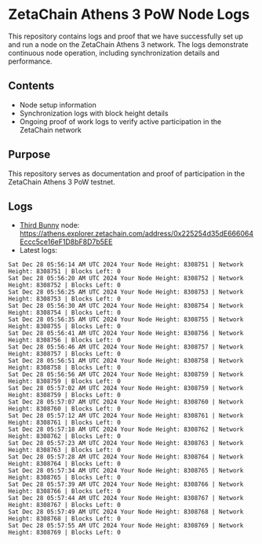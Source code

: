 # ZetaChain Athens 3 PoW Node Logs
This repository contains logs and proof that we have successfully set up and run a node on the ZetaChain Athens 3 network. The logs demonstrate continuous node operation, including synchronization details and performance.

## Contents
- Node setup information
- Synchronization logs with block height details
- Ongoing proof of work logs to verify active participation in the ZetaChain network

## Purpose
This repository serves as documentation and proof of participation in the ZetaChain Athens 3 PoW testnet.

## Logs

- [Third Bunny](https://thirdbunny.xyz/) node: https://athens.explorer.zetachain.com/address/0x225254d35dE666064Eccc5ce16eF1D8bF8D7b5EE
- Latest logs:
```
Sat Dec 28 05:56:14 AM UTC 2024 Your Node Height: 8308751 | Network Height: 8308751 | Blocks Left: 0
Sat Dec 28 05:56:20 AM UTC 2024 Your Node Height: 8308752 | Network Height: 8308752 | Blocks Left: 0
Sat Dec 28 05:56:25 AM UTC 2024 Your Node Height: 8308753 | Network Height: 8308753 | Blocks Left: 0
Sat Dec 28 05:56:30 AM UTC 2024 Your Node Height: 8308754 | Network Height: 8308754 | Blocks Left: 0
Sat Dec 28 05:56:35 AM UTC 2024 Your Node Height: 8308755 | Network Height: 8308755 | Blocks Left: 0
Sat Dec 28 05:56:41 AM UTC 2024 Your Node Height: 8308756 | Network Height: 8308756 | Blocks Left: 0
Sat Dec 28 05:56:46 AM UTC 2024 Your Node Height: 8308757 | Network Height: 8308757 | Blocks Left: 0
Sat Dec 28 05:56:51 AM UTC 2024 Your Node Height: 8308758 | Network Height: 8308758 | Blocks Left: 0
Sat Dec 28 05:56:56 AM UTC 2024 Your Node Height: 8308759 | Network Height: 8308759 | Blocks Left: 0
Sat Dec 28 05:57:02 AM UTC 2024 Your Node Height: 8308759 | Network Height: 8308759 | Blocks Left: 0
Sat Dec 28 05:57:07 AM UTC 2024 Your Node Height: 8308760 | Network Height: 8308760 | Blocks Left: 0
Sat Dec 28 05:57:12 AM UTC 2024 Your Node Height: 8308761 | Network Height: 8308761 | Blocks Left: 0
Sat Dec 28 05:57:18 AM UTC 2024 Your Node Height: 8308762 | Network Height: 8308762 | Blocks Left: 0
Sat Dec 28 05:57:23 AM UTC 2024 Your Node Height: 8308763 | Network Height: 8308763 | Blocks Left: 0
Sat Dec 28 05:57:28 AM UTC 2024 Your Node Height: 8308764 | Network Height: 8308764 | Blocks Left: 0
Sat Dec 28 05:57:34 AM UTC 2024 Your Node Height: 8308765 | Network Height: 8308765 | Blocks Left: 0
Sat Dec 28 05:57:39 AM UTC 2024 Your Node Height: 8308766 | Network Height: 8308766 | Blocks Left: 0
Sat Dec 28 05:57:44 AM UTC 2024 Your Node Height: 8308767 | Network Height: 8308767 | Blocks Left: 0
Sat Dec 28 05:57:49 AM UTC 2024 Your Node Height: 8308768 | Network Height: 8308768 | Blocks Left: 0
Sat Dec 28 05:57:55 AM UTC 2024 Your Node Height: 8308769 | Network Height: 8308769 | Blocks Left: 0
```
